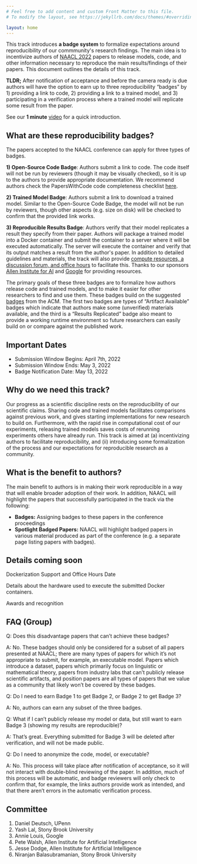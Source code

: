 ```yaml
---
# Feel free to add content and custom Front Matter to this file.
# To modify the layout, see https://jekyllrb.com/docs/themes/#overriding-theme-defaults

layout: home
--- 
```

<!-- This is the homepage for the [NAACL 2022](https://2022.naacl.org/) Reproducibility Track.-->

<!-- Output copied to clipboard! -->

<!-----
NEW: Check the "Suppress top comment" option to remove this info from the output.

Conversion time: 0.639 seconds.


Using this Markdown file:

1. Paste this output into your source file.
2. See the notes and action items below regarding this conversion run.
3. Check the rendered output (headings, lists, code blocks, tables) for proper
   formatting and use a linkchecker before you publish this page.

Conversion notes:

* Docs to Markdown version 1.0β31
* Thu Dec 16 2021 06:57:03 GMT-0800 (PST)
* Source doc: Reproducibility Track NAACL 2022
----->

This track introduces **a badge system** to formalize expectations around reproducibility of our commmunity's research findings. The main idea is to incentivize authors of [NAACL 2022](https://2022.naacl.org/) papers to release models, code, and other information necessary to reproduce the main results/findings of their papers. This document outlines the details of this track.

**TLDR;** After notification of acceptance and before the camera ready is due authors will have the option to earn up to three reproducibility “badges” by 1) providing a link to code, 2) providing a link to a trained model, and 3) participating in a verification process where a trained model will replicate some result from the paper. 

See our **1 minute** [video]() for a quick introduction. 

## What are these reproducibility badges?

The papers accepted to the NAACL conference can apply for three types of badges.

**1) Open-Source Code Badge**: Authors submit a link to code. The code itself will not be run by reviewers (though it may be visually checked), so it is up to the authors to provide appropriate documentation. We recommend authors check the PapersWithCode code completeness checklist [here](https://medium.com/paperswithcode/ml-code-completeness-checklist-e9127b168501).

**2) Trained Model Badge**: Authors submit a link to download a trained model. Similar to the Open-Source Code Badge, the model will not be run by reviewers, though other aspects (e.g. size on disk) will be checked to confirm that the provided link works.

**3) Reproducible Results Badge**: Authors verify that their model replicates a result they specify from their paper. Authors will package a trained model into a Docker container and submit the container to a server where it will be executed automatically. The server will execute the container and verify that its output matches a result from the author's paper. In addition to detailed guidelines and materials, the track will also provide [compute resources, a discussion forum, and office hours](#what-resources-and-support-are-available) to facilitate this. Thanks to our sponsors [Allen Institute for AI](https://allenai.org/) and [Google](https://www.google.com/) for providing resources.


The primary goals of these three badges are to formalize how authors release code and trained models, and to make it easier for other researchers to find and use them. These badges build on the suggested [badges](https://www.acm.org/publications/policies/artifact-review-badging) from the ACM. The first two badges are types of “Artifact Available” badges which indicate that authors make some (unverified) materials available, and the third is a “Results Replicated” badge also meant to provide a working runtime environment so future researchers can easily build on or compare against the published work. 



## Important Dates
- Submission Window Begins: April 7th, 2022
- Submission Window Ends: May 3, 2022
- Badge Notification Date: May 13, 2022


## Why do we need this track?

Our progress as a scientific discipline rests on the reproducibility of our scientific claims. Sharing code and trained models facilitates comparisons against previous work, and gives starting implementations for new research to build on. Furthermore, 
with the rapid rise in computational cost of our experiments, releasing trained models saves costs of rerunning experiments others have already run. This track is aimed at (a) incentivizing authors to facilitate reproducibility, and (ii) introducing some formalization of the process and our expectations for reproducible research as a community.

## What is the benefit to authors?

The main benefit to authors is in making their work reproducible in a way that will enable broader adoption of their work. In addition, NAACL will highlight the papers that successfully participated in the track via the following:

- **Badges:** Assigning badges to these papers in  the conference proceedings
- **Spotlight Badged Papers:** NAACL will highlight badged papers in various material produced as part of the conference  (e.g. a separate page listing papers with badges).

## Details coming soon

Dockerization Support and Office Hours Date

Details about the hardware used to execute the submitted Docker containers.

Awards and recognition


## FAQ (Group)

Q: Does this disadvantage papers that can’t achieve these badges? 

A: No. These badges should only be considered for a subset of all papers presented at NAACL; there are many types of papers for which it’s not appropriate to submit, for example, an executable model. Papers which introduce a dataset, papers which primarily focus on linguistic or mathematical theory, papers from industry labs that can’t publicly release scientific artifacts, and position papers are all types of papers that we value as a community that likely won’t be covered by these badges.

Q: Do I need to earn Badge 1 to get Badge 2, or Badge 2 to get Badge 3?

A: No, authors can earn any subset of the three badges.

Q: What if I can’t publicly release my model or data, but still want to earn Badge 3 (showing my results are reproducible)?

A: That’s great. Everything submitted for Badge 3 will be deleted after verification, and will not be made public.

Q: Do I need to anonymize the code, model, or executable? 

A: No. This process will take place after notification of acceptance, so it will not interact with double-blind reviewing of the paper. In addition, much of this process will be automatic, and badge reviewers will only check to confirm that, for example, the links authors provide work as intended, and that there aren’t errors in the automatic verification process.


## Committee
1. Daniel Deutsch, UPenn
2. Yash Lal, Stony Brook University
3. Annie Louis, Google
3. Pete Walsh, Allen Institute for Artificial Intelligence
4. Jesse Dodge, Allen Institute for Artificial Intelligence
6. Niranjan Balasubramanian, Stony Brook University

